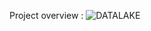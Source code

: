 Project overview :
![DATALAKE](https://github.com/user-attachments/assets/77a3a25b-38db-4eb3-a922-00fe5a3f2d00)


